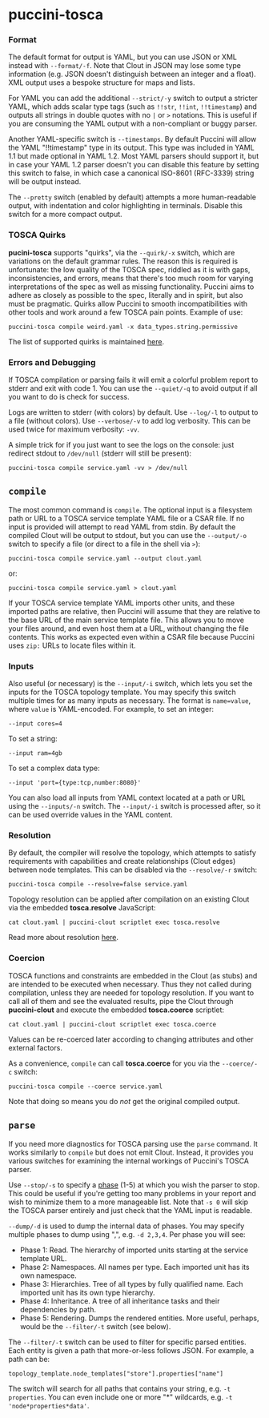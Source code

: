 puccini-tosca
=============

### Format

The default format for output is YAML, but you can use JSON or XML instead with `--format/-f`. Note
that Clout in JSON may lose some type information (e.g. JSON doesn't distinguish between an integer
and a float). XML output uses a bespoke structure for maps and lists.

For YAML you can add the additional `--strict/-y` switch to output a stricter YAML, which adds
scalar type tags (such as `!!str`, `!!int`, `!!timestamp`) and outputs all strings in double quotes
with no `|` or `>` notations. This is useful if you are consuming the YAML output with a
non-compliant or buggy parser.

Another YAML-specific switch is `--timestamps`. By default Puccini will allow the YAML "!!timestamp"
type in its output. This type was included in YAML 1.1 but made optional in YAML 1.2. Most YAML
parsers should support it, but in case your YAML 1.2 parser doesn't you can disable this feature by
setting this switch to false, in which case a canonical ISO-8601 (RFC-3339) string will be output
instead.

The `--pretty` switch (enabled by default) attempts a more human-readable output, with indentation
and color highlighting in terminals. Disable this switch for a more compact output.

### TOSCA Quirks

**pucini-tosca** supports "quirks", via the `--quirk/-x` switch, which are variations on the default
grammar rules. The reason this is required is unfortunate: the low quality of the TOSCA spec,
riddled as it is with gaps, inconsistencies, and errors, means that there's too much room for
varying interpretations of the spec as well as missing functionality. Puccini aims to adhere as
closely as possible to the spec, literally and in spirit, but also must be pragmatic. Quirks allow
Puccini to smooth incompatibilities with other tools and work around a few TOSCA pain points.
Example of use:

    puccini-tosca compile weird.yaml -x data_types.string.permissive

The list of supported quirks is maintained [here](../tosca/QUIRKS.md).

### Errors and Debugging

If TOSCA compilation or parsing fails it will emit a colorful problem report to stderr and exit with
code 1. You can use the `--quiet/-q` to avoid output if all you want to do is check for success.

Logs are written to stderr (with colors) by default. Use `--log/-l` to output to a file (without
colors). Use `--verbose/-v` to add log verbosity. This can be used twice for maximum verbosity:
`-vv`.

A simple trick for if you just want to see the logs on the console: just redirect stdout to
`/dev/null` (stderr will still be present):

    puccini-tosca compile service.yaml -vv > /dev/null


`compile`
---------

The most common command is `compile`. The optional input is a filesystem path or URL to a TOSCA
service template YAML file or a CSAR file. If no input is provided will attempt to read YAML
from stdin. By default the compiled Clout will be output to stdout, but you can use the
`--output/-o` switch to specify a file (or direct to a file in the shell via `>`):

    puccini-tosca compile service.yaml --output clout.yaml

or:

    puccini-tosca compile service.yaml > clout.yaml

If your TOSCA service template YAML imports other units, and these imported paths are relative,
then Puccini will assume that they are relative to the base URL of the main service template file.
This allows you to move your files around, and even host them at a URL, without changing the file
contents. This works as expected even within a CSAR file because Puccini uses `zip:` URLs to locate
files within it.

### Inputs

Also useful (or necessary) is the `--input/-i` switch, which lets you set the inputs for the TOSCA
topology template. You may specify this switch multiple times for as many inputs as necessary.
The format is `name=value`, where `value` is YAML-encoded. For example, to set an integer:

    --input cores=4

To set a string:

    --input ram=4gb

To set a complex data type:

    --input 'port={type:tcp,number:8080}'

You can also load all inputs from YAML context located at a path or URL using the `--inputs/-n`
switch. The `--input/-i` switch is processed after, so it can be used override values in the YAML
content.

### Resolution

By default, the compiler will resolve the topology, which attempts to satisfy requirements with
capabilities and create relationships (Clout edges) between node templates. This can be disabled
via the `--resolve/-r` switch:

    puccini-tosca compile --resolve=false service.yaml

Topology resolution can be applied after compilation on an existing Clout via the embedded
**tosca.resolve** JavaScript:

    cat clout.yaml | puccini-clout scriptlet exec tosca.resolve
    
Read more about resolution [here](../tosca/compiler/RESOLUTION.md).

### Coercion

TOSCA functions and constraints are embedded in the Clout (as stubs) and are intended to be executed
when necessary. Thus they not called during compilation, unless they are needed for topology
resolution. If you want to call all of them and see the evaluated results, pipe the Clout through
**puccini-clout** and execute the embedded **tosca.coerce** scriptlet: 

    cat clout.yaml | puccini-clout scriptlet exec tosca.coerce

Values can be re-coerced later according to changing attributes and other external factors.

As a convenience, `compile` can call **tosca.coerce** for you via the `--coerce/-c` switch:

    puccini-tosca compile --coerce service.yaml

Note that doing so means you do *not* get the original compiled output.
 

`parse`
-------

If you need more diagnostics for TOSCA parsing use the `parse` command. It works similarly to
`compile` but does not emit Clout. Instead, it provides you various switches for examining the
internal workings of Puccini's TOSCA parser.

Use `--stop/-s` to specify a [phase](../tosca/parser/) (1-5) at which you wish the parser to stop.
This could be useful if you're getting too many problems in your report and wish to minimize them to
a more manageable list. Note that `-s 0` will skip the TOSCA parser entirely and just check that the
YAML input is readable.

`--dump/-d` is used to dump the internal data of phases. You may specify multiple phases to dump
using ",", e.g. `-d 2,3,4`. Per phase you will see:

* Phase 1: Read. The hierarchy of imported units starting at the service template URL.
* Phase 2: Namespaces. All names per type. Each imported unit has its own namespace.
* Phase 3: Hierarchies. Tree of all types by fully qualified name. Each imported unit has its own
  type hierarchy.
* Phase 4: Inheritance. A tree of all inheritance tasks and their dependencies by path.  
* Phase 5: Rendering. Dumps the rendered entities.
  More useful, perhaps, would be the `--filter/-t` switch (see below).

The `--filter/-t` switch can be used to filter for specific parsed entities. Each entity is given a
path that more-or-less follows JSON. For example, a path can be:

    topology_template.node_templates["store"].properties["name"]

The switch will search for all paths that contains your string, e.g. `-t properties`. You can even
include one or more "*" wildcards, e.g. `-t 'node*properties*data'`.
